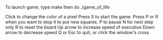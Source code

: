 To launch game, type make then do ./game_of_life <width> <length>

Click to change the color of a pixel
Press S to start the game. Press P or R when you want to stop it to put new squares.
P to pause
N for next step only
R to reset the board
Up arrow to increase speed of execution
Down arrow to decrease speed
Q or Esc to quit, or click the window's cross
